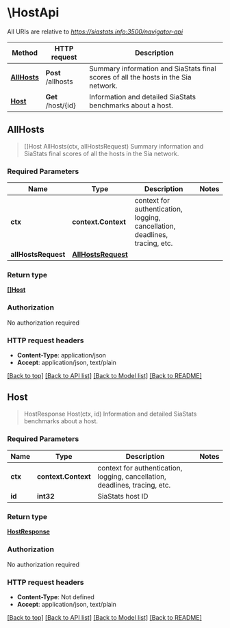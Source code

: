 # \HostApi

All URIs are relative to *https://siastats.info:3500/navigator-api*

Method | HTTP request | Description
------------- | ------------- | -------------
[**AllHosts**](HostApi.md#AllHosts) | **Post** /allhosts | Summary information and SiaStats final scores of all the hosts in the Sia network.
[**Host**](HostApi.md#Host) | **Get** /host/{id} | Information and detailed SiaStats benchmarks about a host.



## AllHosts

> []Host AllHosts(ctx, allHostsRequest)
Summary information and SiaStats final scores of all the hosts in the Sia network.

### Required Parameters


Name | Type | Description  | Notes
------------- | ------------- | ------------- | -------------
**ctx** | **context.Context** | context for authentication, logging, cancellation, deadlines, tracing, etc.
**allHostsRequest** | [**AllHostsRequest**](AllHostsRequest.md)|  | 

### Return type

[**[]Host**](Host.md)

### Authorization

No authorization required

### HTTP request headers

- **Content-Type**: application/json
- **Accept**: application/json, text/plain

[[Back to top]](#) [[Back to API list]](../README.md#documentation-for-api-endpoints)
[[Back to Model list]](../README.md#documentation-for-models)
[[Back to README]](../README.md)


## Host

> HostResponse Host(ctx, id)
Information and detailed SiaStats benchmarks about a host.

### Required Parameters


Name | Type | Description  | Notes
------------- | ------------- | ------------- | -------------
**ctx** | **context.Context** | context for authentication, logging, cancellation, deadlines, tracing, etc.
**id** | **int32**| SiaStats host ID | 

### Return type

[**HostResponse**](HostResponse.md)

### Authorization

No authorization required

### HTTP request headers

- **Content-Type**: Not defined
- **Accept**: application/json, text/plain

[[Back to top]](#) [[Back to API list]](../README.md#documentation-for-api-endpoints)
[[Back to Model list]](../README.md#documentation-for-models)
[[Back to README]](../README.md)

